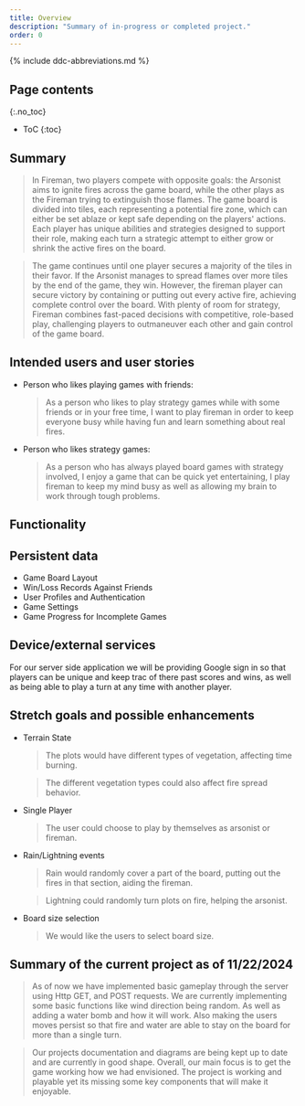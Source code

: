```yaml
---
title: Overview
description: "Summary of in-progress or completed project."
order: 0
---
```


{% include ddc-abbreviations.md %}

## Page contents
{:.no_toc}

- ToC
{:toc}

## Summary

> In Fireman, two players compete with opposite goals: the Arsonist aims to ignite fires across the game board, while the other plays as the Fireman trying to extinguish those flames. The game board is divided into tiles, each representing a potential fire zone, which can either be set ablaze or kept safe depending on the players' actions. Each player has unique abilities and strategies designed to support their role, making each turn a strategic attempt to either grow or shrink the active fires on the board.

> The game continues until one player secures a majority of the tiles in their favor. If the Arsonist manages to spread flames over more tiles by the end of the game, they win. However, the fireman player can secure victory by containing or putting out every active fire, achieving complete control over the board. With plenty of room for strategy, Fireman combines fast-paced decisions with competitive, role-based play, challenging players to outmaneuver each other and gain control of the game board.

## Intended users and user stories

+ Person who likes playing games with friends:

    > As a person who likes to play strategy games while with some friends or in your free time, I want to play fireman in order to keep everyone busy while having fun and learn something about real fires.

+ Person who likes strategy games:

    > As a person who has always played board games with strategy involved, I enjoy a game that can be quick yet entertaining, I play fireman to keep my mind busy as well as allowing my brain to work through tough problems.

## Functionality

[//]: # (TODO List &#40;using a bullet list---or ordered list, if order is relevant&#41; the key functional aspects that will be provided by the app---i.e., tell us what the user will be able to do using the app. This should not simply be a re-statement of the [summary]&#40;#summary&#41;, but should instead provide a more specific articulation of the functionality and user experience. )

## Persistent data

* Game Board Layout
* Win/Loss Records Against Friends
* User Profiles and Authentication
* Game Settings
* Game Progress for Incomplete Games

## Device/external services

For our server side application we will be providing Google sign in so that players can be unique and keep trac of there past scores and wins, as well as being able to play a turn at any time with another player.

## Stretch goals and possible enhancements 

+ Terrain State

  > The plots would have different types of vegetation, affecting time burning.

  > The different vegetation types could also affect fire spread behavior.
  
+ Single Player

  > The user could choose to play by themselves as arsonist or fireman.
  
+ Rain/Lightning events

  > Rain would randomly cover a part of the board, putting out the fires in that section, aiding the fireman.
  
  > Lightning could randomly turn plots on fire, helping the arsonist.

+ Board size selection

  > We would like the users to select board size.

## Summary of the current project as of 11/22/2024

> As of now we have implemented basic gameplay through the server using Http GET, and POST requests. We are currently implementing some basic functions like wind direction being random. As well as adding a water bomb and how it will work. Also making the users moves persist so that fire and water are able to stay on the board for more than a single turn.

> Our projects documentation and diagrams are being kept up to date and are currently in good shape. Overall, our main focus is to get the game working how we had envisioned. The project is working and playable yet its missing some key components that will make it enjoyable.
